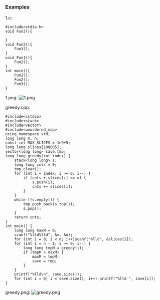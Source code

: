 ### Examples
1.c:
```
#include<stdio.h>
void Fun3(){
	
}
void Fun2(){
	Fun3();
}
void Fun1(){
	Fun2();
}
int main(){
	Fun1();
	Fun2();
	Fun3();
}
```
1.png:
![1.png](https://raw.githubusercontent.com/bjrjk/LinuxASMCallGraph/master/examples/1.png)

greedy.cpp:
```
#include<cstdio>
#include<stack>
#include<vector>
#include<unordered_map>
using namespace std;
long long m, n;
const int MAX_SLICES = 1e9+5;
long long slices[100005];
vector<long long> save,tmp;
long long greedy(int index) {
	stack<long long> s;
	long long cnts = 0;
	tmp.clear();
	for (int i = index; i >= 0; i--) {
		if (cnts + slices[i] <= m) {
			s.push(i);
			cnts += slices[i];
		}
	}
	while (!s.empty()) {
		tmp.push_back(s.top());
		s.pop();
	}
	return cnts;
}
int main() {
	long long maxM = 0;
	scanf("%lld%lld", &m, &n);
	for (int i = 0; i < n; i++)scanf("%lld", &slices[i]);
	for (int i = n - 1; i >= 0; i--) {
		long long tmpM = greedy(i);
		if (tmpM > maxM) {
			maxM = tmpM;
			save = tmp;
		}
	}
	printf("%lld\n", save.size());
	for (int i = 0; i < save.size(); i++) printf("%lld ", save[i]);
}
```
greedy.png:
![greedy.png](https://raw.githubusercontent.com/bjrjk/LinuxASMCallGraph/master/examples/greedy.png)